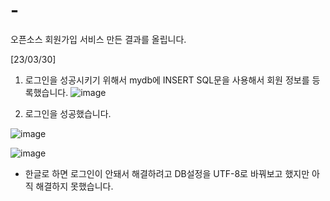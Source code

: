 # -
오픈소스 회원가입 서비스 만든 결과를 올립니다.

[23/03/30]
1. 로그인을 성공시키기 위해서 mydb에 INSERT SQL문을 사용해서 회원 정보를 등록했습니다.
![image](https://user-images.githubusercontent.com/116702472/228752210-c9cc6b38-9b4e-4eae-9b9b-59ec61153cc1.png)

2. 로그인을 성공했습니다.

![image](https://user-images.githubusercontent.com/116702472/228752273-862f7458-a554-48f3-9715-e611251c1816.png)

![image](https://user-images.githubusercontent.com/116702472/228752299-d583b800-921b-43ea-8b0b-fc1b23eb6cfd.png)

* 한글로 하면 로그인이 안돼서 해결하려고 DB설정을 UTF-8로 바꿔보고 했지만 아직 해결하지 못했습니다.
